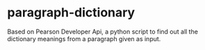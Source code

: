 # paragraph-dictionary
Based on Pearson Developer Api, a python script to find out all the dictionary meanings from a paragraph given as input.

